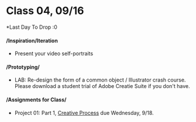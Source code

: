 # Class 04, 09/16

*Last Day To Drop :0 

#### /Inspiration/Iteration

* Present your video self-portraits 


#### /Prototyping/

* LAB: Re-design the form of a common object / Illustrator crash course. Please download a student trial of Adobe Creatie Suite if you don't have.


#### /Assignments for Class/

* Project 01: Part 1, [Creative Process](creative_process.md) due Wednesday, 9/18.

